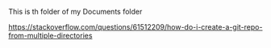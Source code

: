 This is th folder of my Documents folder 

https://stackoverflow.com/questions/61512209/how-do-i-create-a-git-repo-from-multiple-directories

